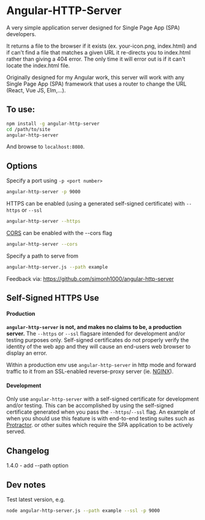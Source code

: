 # Angular-HTTP-Server

A very simple application server designed for Single Page App (SPA) developers.

It returns a file to the browser if it exists (ex. your-icon.png, index.html) and if can't find a file that matches a given URL it re-directs you to index.html rather than giving a 404 error. The only time it will error out is if it can't locate the index.html file.

Originally designed for my Angular work, this server will work with any Single Page App (SPA) framework that uses a router to change the URL (React, Vue JS, Elm,...).

## To use:

```sh
npm install -g angular-http-server
cd /path/to/site
angular-http-server
```

And browse to `localhost:8080`.

## Options

Specify a port using `-p <port number>`

```sh
angular-http-server -p 9000
```

HTTPS can be enabled (using a generated self-signed certificate) with `--https` or `--ssl`

```sh
angular-http-server --https
```

[CORS](https://developer.mozilla.org/en-US/docs/Web/HTTP/Access_control_CORS) can be enabled with the --cors flag

```sh
angular-http-server --cors
```

Specify a path to serve from
```sh
angular-http-server.js --path example
```

Feedback via: https://github.com/simonh1000/angular-http-server

## Self-Signed HTTPS Use

#### Production

**`angular-http-server` is not, and makes no claims to be, a production server.** The `--https` or `--ssl` flagsare intended for development and/or testing purposes only. Self-signed certificates do not properly verify the identity of the web app and they will cause an end-users web browser to display an error.

Within a production env use `angular-http-server` in http mode and forward traffic to it from an SSL-enabled reverse-proxy server (ie. [NGINX](https://www.nginx.com/resources/admin-guide/reverse-proxy/)).

#### Development
Only use `angular-http-server` with a self-signed certificate for development and/or testing. This can be accomplished by using the self-signed certificate generated when you pass the `--https`/`--ssl` flag. An example of when you should use this feature is with end-to-end testing suites such as [Protractor](http://www.protractortest.org/). or other suites which require the SPA application to be actively served.

## Changelog

1.4.0 - add --path option

## Dev notes
Test latest version, e.g.
```sh
node angular-http-server.js --path example --ssl -p 9000
```

